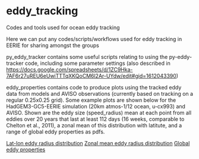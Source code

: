 # eddy_tracking
Codes and tools used for ocean eddy tracking

Here we can put any codes/scripts/workflows used for eddy tracking in EERIE for sharing amongst the groups

py_eddy_tracker contains some useful scripts relating to using the py-eddy-tracker code, including some parameter settings (also described in https://docs.google.com/spreadsheets/d/1ZC9Hka-7AF6r27uREU6eUwiTTTqXKQoCM6l2Ar-UYdw/edit#gid=1612043390)

eddy_properties contains code to produce plots using the tracked eddy data from models and AVISO observations (currently based on tracking on a regular 0.25x0.25 grid). 
Some example plots are shown below for the HadGEM3-GC5-EERIE simulation (20km atmos-1/12 ocean, u-cx993) and AVISO. Shown are the eddy size (speed_radius) mean at each point from all eddies over 20 years that last at least 112 days (16 weeks, comparable to Chelton et al., 2011), a zonal mean of this distribution with latitute, and a range of global eddy properties as pdfs.

[Lat-lon eddy radius distribution](eddy_properties/figures/eddy_u-cx993_aviso_20years_112minlifetime_speed_radius_mean.png)
[Zonal mean eddy radius distribution](eddy_properties/figures/eddy_u-cx993_aviso_20years_112minlifetime_speed_radius_mean_zonalmean.png)
[Global eddy properties](eddy_properties/figures/eddy_lifetime_u-cx993_aviso_20years_10minlifetime.png)
